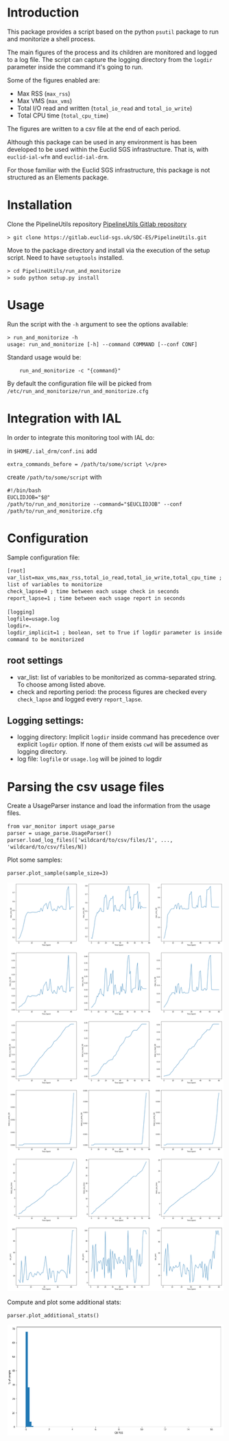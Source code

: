 # Introduction

This package provides a script based on the python `psutil` package to run and monitorize a shell process.

The main figures of the process and its children are monitored and logged to a log file.
The script can capture the logging directory from the `logdir` parameter inside the command it's going to run.

Some of the figures enabled are:

* Max RSS (`max_rss`)
* Max VMS (`max_vms`) 
* Total I/O read and written (`total_io_read` and `total_io_write`)  
* Total CPU time (`total_cpu_time`)

The figures are written to a csv file at the end of each period.

Although this package can be used in any environment is has been developed to be used within the Euclid SGS infrastructure.
That is, with `euclid-ial-wfm` and `euclid-ial-drm`.

For those familiar with the Euclid SGS infrastructure, this package is not structured as an Elements package.


# Installation

Clone the PipelineUtils repository [PipelineUtils Gitlab repository](https://gitlab.euclid-sgs.uk/SDC-ES/PipelineUtils)
```
> git clone https://gitlab.euclid-sgs.uk/SDC-ES/PipelineUtils.git
```


Move to the package directory and install via the execution of the setup script. Need to have `setuptools` installed.

```
> cd PipelineUtils/run_and_monitorize
> sudo python setup.py install
```


# Usage

Run the script with the `-h` argument to see the options available:

```
> run_and_monitorize -h
usage: run_and_monitorize [-h] --command COMMAND [--conf CONF]
```

Standard usage would be:
```
    run_and_monitorize -c "{command}"
```

By default the configuration file will be picked from `/etc/run_and_monitorize/run_and_monitorize.cfg`


# Integration with IAL

In order to integrate this monitoring tool with IAL do:


in `$HOME/.ial_drm/conf.ini` add

	extra_commands_before = /path/to/some/script \</pre>

create `/path/to/some/script` with

	#!/bin/bash
	EUCLIDJOB="$@"
	/path/to/run_and_monitorize --command="$EUCLIDJOB" --conf /path/to/run_and_monitorize.cfg


# Configuration

Sample configuration file:

```
[root]
var_list=max_vms,max_rss,total_io_read,total_io_write,total_cpu_time ; list of variables to monitorize
check_lapse=0 ; time between each usage check in seconds
report_lapse=1 ; time between each usage report in seconds

[logging]
logfile=usage.log 
logdir=. 
logdir_implicit=1 ; boolean, set to True if logdir parameter is inside command to be monitorized
```

## root settings

* var_list: list of variables to be monitorized as comma-separated string. To choose among listed above.
* check and reporting period: the process figures are checked every `check_lapse` and logged every `report_lapse`. 

## Logging settings:

* logging directory: Implicit `logdir` inside command has precedence over explicit `logdir` option. If none of them exists `cwd` will be assumed as logging directory.
* log file: `logfile` or `usage.log` will be joined to logdir


# Parsing the csv usage files

Create a UsageParser instance and load the information from the usage files.

```
from var_monitor import usage_parse
parser = usage_parse.UsageParser()
parser.load_log_files(['wildcard/to/csv/files/1', ..., 'wildcard/to/csv/files/N])
```

Plot some samples:
```
parser.plot_sample(sample_size=3)
```
![sample_plot](img/sample.png)

Compute and plot some additional stats:
```
parser.plot_additional_stats()
```
![RSS hist](img/rss_hist.png)

